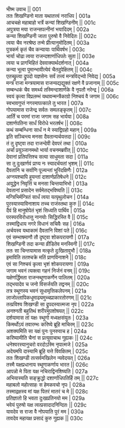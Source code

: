 भीष्म उवाच ||	001    
ततः शिखण्डिनो माता यथातत्त्वं नराधिप |	001a  
आचचक्षे महाबाहो भर्त्रे कन्यां शिखण्डिनीम् ||	001c  
अपुत्रया मया राजन्सपत्नीनां भयादिदम् |	002a  
कन्या शिखण्डिनी जाता पुरुषो वै निवेदितः ||	002c        
त्वया चैव नरश्रेष्ठ तन्मे प्रीत्यानुमोदितम् |	003a  
पुत्रकर्म कृतं चैव कन्यायाः पार्थिवर्षभ |	003c  
भार्या चोढा त्वया राजन्दशार्णाधिपतेः सुता ||	003e   
त्वया च प्रागभिहितं देववाक्यार्थदर्शनात् |	004a  
कन्या भूत्वा पुमान्भावीत्येवं चैतदुपेक्षितम् ||	004c  
एतच्छ्रुत्वा द्रुपदो यज्ञसेनः सर्वं तत्त्वं मन्त्रविद्भ्यो निवेद्य |	005a  
मन्त्रं राजा मन्त्रयामास राजन्यद्यद्युक्तं रक्षणे वै प्रजानाम् ||	005c  
सम्बन्धकं चैव समर्थ्य तस्मिन्दाशार्णके वै नृपतौ नरेन्द्र |	006a  
स्वयं कृत्वा विप्रलम्भं यथावन्मन्त्रैकाग्रो निश्चयं वै जगाम ||	006c  
स्वभावगुप्तं नगरमापत्काले तु भारत |	007a  
गोपयामास राजेन्द्र सर्वतः समलङ्कृतम् ||	007c  
आर्तिं च परमां राजा जगाम सह भार्यया |	008a  
दशार्णपतिना सार्धं विरोधे भरतर्षभ ||	008c  
कथं सम्बन्धिना सार्धं न मे स्याद्विग्रहो महान् |	009a  
इति सञ्चिन्त्य मनसा दैवतान्यर्चयत्तदा ||	009c  
तं तु दृष्ट्वा तदा राजन्देवी देवपरं तथा |	010a  
अर्चां प्रयुञ्जानमथो भार्या वचनमब्रवीत् ||	010c  
देवानां प्रतिपत्तिश्च सत्या साधुमता सदा |	011a  
सा तु दुःखार्णवं प्राप्य नः स्यादर्चयतां भृशम् ||	011c  
दैवतानि च सर्वाणि पूज्यन्तां भूरिदक्षिणैः |	012a  
अग्नयश्चापि हूयन्तां दाशार्णप्रतिषेधने ||	012c  
अयुद्धेन निवृत्तिं च मनसा चिन्तयाभिभो |	013a  
देवतानां प्रसादेन सर्वमेतद्भविष्यति ||	013c  
मन्त्रिभिर्मन्त्रितं सार्धं त्वया यत्पृथुलोचन |	014a  
पुरस्यास्याविनाशाय तच्च राजंस्तथा कुरु ||	014c  
दैवं हि मानुषोपेतं भृशं सिध्यति पार्थिव |	015a  
परस्परविरोधात्तु नानयोः सिद्धिरस्ति वै ||	015c  
तस्माद्विधाय नगरे विधानं सचिवैः सह |	016a  
अर्चयस्व यथाकामं दैवतानि विशां पते ||	016c  
एवं सम्भाषमाणौ तौ दृष्ट्वा शोकपरायणौ |	017a  
शिखण्डिनी तदा कन्या व्रीडितेव मनस्विनी ||	017c  
ततः सा चिन्तयामास मत्कृते दुःखितावुभौ |	018a  
इमाविति ततश्चक्रे मतिं प्राणविनाशने ||	018c  
एवं सा निश्चयं कृत्वा भृशं शोकपरायणा |	019a  
जगाम भवनं त्यक्त्वा गहनं निर्जनं वनम् ||	019c  
यक्षेणर्द्धिमता राजन्स्थूणाकर्णेन पालितम् |	020a  
तद्भयादेव च जनो विसर्जयति तद्वनम् ||	020c  
तत्र स्थूणस्य भवनं सुधामृत्तिकलेपनम् |	021a  
लाजोल्लापिकधूमाढ्यमुच्चप्राकारतोरणम् ||	021c  
तत्प्रविश्य शिखण्डी सा द्रुपदस्यात्मजा नृप |	022a  
अनश्नती बहुतिथं शरीरमुपशोषयत् ||	022c  
दर्शयामास तां यक्षः स्थूणो मध्वक्षसंयुतः |	023a  
किमर्थोऽयं तवारम्भः करिष्ये ब्रूहि माचिरम् ||	023c  
अशक्यमिति सा यक्षं पुनः पुनरुवाच ह |	024a  
करिष्यामीति चैनां स प्रत्युवाचाथ गुह्यकः ||	024c  
धनेश्वरस्यानुचरो वरदोऽस्मि नृपात्मजे |	025a  
अदेयमपि दास्यामि ब्रूहि यत्ते विवक्षितम् |	025c  
ततः शिखण्डी तत्सर्वमखिलेन न्यवेदयत् |	026a  
तस्मै यक्षप्रधानाय स्थूणाकर्णाय भारत ||	026c  
आपन्नो मे पिता यक्ष नचिराद्विनशिष्यति |	027a  
अभियास्यति सङ्क्रुद्धो दशार्णाधिपतिर्हि तम् ||	027c  
महाबलो महोत्साहः स हेमकवचो नृपः |	028a  
तस्माद्रक्षस्व मां यक्ष पितरं मातरं च मे ||	028c  
प्रतिज्ञातो हि भवता दुःखप्रतिनयो मम |	029a  
भवेयं पुरुषो यक्ष त्वत्प्रसादादनिन्दितः ||	029c  
यावदेव स राजा वै नोपयाति पुरं मम |	030a  
तावदेव महायक्ष प्रसादं कुरु गुह्यक ||	030c  
